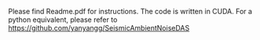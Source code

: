 Please find Readme.pdf for instructions.
The code is written in CUDA.
For a python equivalent, please refer to https://github.com/yanyangg/SeismicAmbientNoiseDAS

